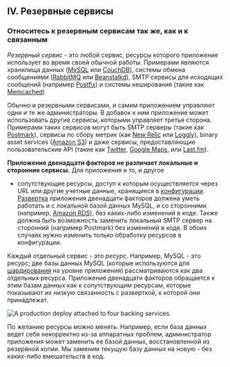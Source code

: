 ## IV. Резервные сервисы
### Относитесь к резервным сервисам так же, как и к связанным

*Резервный сервис* - это любой сервис, ресурсы которого приложение использует во время своей обычной
работы. Примерами являются хранилища данных ([MySQL](http://dev.mysql.com/) или
[CouchDB](http://couchdb.apache.org/)), системы обмена сообщениями ([RabbitMQ](http://www.rabbitmq.com/)
или [Beanstalkd](http://kr.github.com/beanstalkd/)), SMTP сервисы для исходящих сообщений (например
[Postfix](http://www.postfix.org/)) и системы кеширования (такие как [Memcached](http://memcached.org/))

Обычно и резервными сервисами, и самим приложением управляют одни и те же администраторы. В добавок к
ним приложение может использовать другие сервисы, которыми управляет третья сторона. Примерами таких сервисов
могут быть SMTP серверы (такие как [Postmark](http://postmarkapp.com/)), сервисы по сбору метрик
(как [New Relic](http://newrelic.com/) или [Loggly](http://www.loggly.com/)), binary asset services
([Amazon S3](http://aws.amazon.com/s3/)) и даже сервисы, предоставляющие пользовательские API
(такие как [Twitter](http://dev.twitter.com/), [Google Maps](http://code.google.com/apis/maps/index.html),
или [Last.fm](http://www.last.fm/api)).

**Приложение двенадцати факторов не различает локальные и сторонние сервисы.** Для приложения и то, и другое
- сопутствующие ресурсы, доступ к которым осуществляется через URL или другие учетные данные, хранящиеся
в [конфигурации](/config). [Развертка](/codebase) приложения двенадцати факторов должена уметь работать и с
локальной базой данных MySQL, и со сторонними
(например, [Amazon RDS](http://aws.amazon.com/rds/)), без каких-либо изменений в коде. Также должна быть
возможность заменить локальный SMTP сервер на сторонний (например Postmark) без изменений в коде. В обоих
случаях нужно изменить только обработку ресурсов в конфигурации.

Каждый отдельный сервис - это *ресурс*. Например, MySQL - это ресурс; две базы данных MySQL (которые
используются для
[шардирования](http://ru.wikipedia.org/wiki/%D0%A8%D0%B0%D1%80%D0%B4%D0%B8%D1%80%D0%BE%D0%B2%D0%B0%D0%BD%D0%B8%D0%B5) на уровне приложения)
рассматриваются как два отдельных ресурса. Приложение двенадцати факторов обращается к этим базам данных
как к сопутствующим ресурсам, которые показывают их низкую связанность с разверткой, к которой они принадлежат.

<img src="/images/attached-resources.png" class="full" alt="A production deploy attached to four backing services." />

По желанию ресурсы можно менять. Например, если база данных ведет себя
некорректно из-за аппаратных проблем, администратор приложения может заменить ее базой данных, восстановленной
из резервной копии. Мы заменим текущую базу данных на новую - без каких-либо вмешательств в код.
